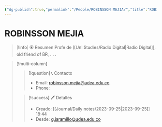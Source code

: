 ```yaml
---
{"dg-publish":true,"permalink":"/People/ROBINSSON MEJIA/","title":"ROBINSSON MEJIA","tags":["NoteType/Person"],"created":"2023-09-21T10:01:20.602-05:00","updated":"2023-10-02T15:00:05.933-05:00"}
---
```



# ROBINSSON MEJIA

> [!info] 🏵️ Resumen
> Profe de [[Uni Studies/Radio Digital\|Radio Digital]], old friend of BR,
> .
> .
> .

> [!multi-column]
> 
> > [!question] 📞 Contacto
> > - Email: robinsson.mejia@udea.edu.co 
> > - Phone:  
> 
> > [!success] 🖊️ Detalles
> > - Creado: [[Journal/Daily notes/2023-09-25\|2023-09-25]] 18:44
> > - Desde: g.jaramillo@udea.edu.co  
